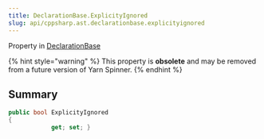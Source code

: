 ```yaml
---
title: DeclarationBase.ExplicityIgnored
slug: api/cppsharp.ast.declarationbase.explicityignored
---
```

Property in [DeclarationBase](/api/cppsharp/ast/declarationbase)

{% hint style="warning" %}
This property is <b>obsolete</b> and may be removed from a future version of Yarn Spinner.
{% endhint %}

## Summary



```csharp
public bool ExplicityIgnored
{
            get; set; }
```


